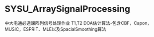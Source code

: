# SYSU_ArraySignalProcessing
中大电通必选课阵列信号处理作业
T1,T2 DOA估计算法-包含CBF，Capon，MUSIC，ESPRIT、MLE以及SpacialSmoothing算法
